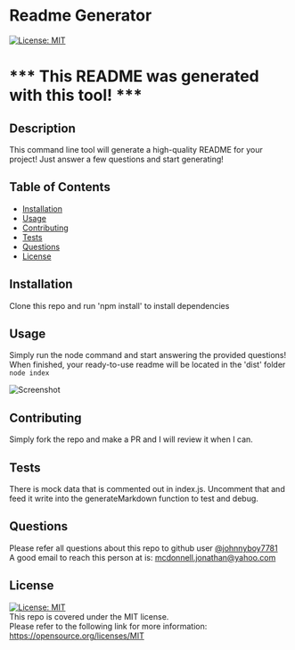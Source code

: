 
  # Readme Generator
  [![License: MIT](https://img.shields.io/badge/License-MIT-yellow.svg)](https://opensource.org/licenses/MIT)

  # *** This README was generated with this tool! ***

  ## Description
  This command line tool will generate a high-quality README for your project! Just answer a few questions and start generating!

  ## Table of Contents
   - [Installation](#installation)
   - [Usage](#usage)
   - [Contributing](#contributing)
   - [Tests](#tests)
   - [Questions](#questions)
   - [License](#license)
    

  ## Installation
  Clone this repo and run 'npm install' to install dependencies  
  

  ## Usage 
  Simply run the node command and start answering the provided questions! When finished, your ready-to-use readme will be located in the 'dist' folder  
  ```node index```

  ![Screenshot](./screenshot.png)

  ## Contributing
  Simply fork the repo and make a PR and I will review it when I can.

  ## Tests
  There is mock data that is commented out in index.js. Uncomment that and feed it write into the generateMarkdown function to test and debug.

  ## Questions
  Please refer all questions about this repo to github user [@johnnyboy7781](https://github.com/johnnyboy7781)  
  A good email to reach this person at is: mcdonnell.jonathan@yahoo.com

  
  ## License
  [![License: MIT](https://img.shields.io/badge/License-MIT-yellow.svg)](https://opensource.org/licenses/MIT)  
  This repo is covered under the MIT license.  
  Please refer to the following link for more information: https://opensource.org/licenses/MIT
  
  